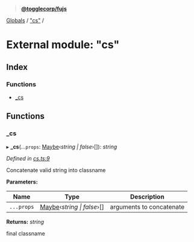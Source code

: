 > **[@togglecorp/fujs](../README.md)**

[Globals](../globals.md) / ["cs"](_cs_.md) /

# External module: "cs"

## Index

### Functions

* [_cs](_cs_.md#_cs)

## Functions

###  _cs

▸ **_cs**(...`props`: [Maybe](_declarations_.md#maybe)‹*string | false*›[]): *string*

*Defined in [cs.ts:9](https://github.com/toggle-corp/fujs/blob/6346fe3/src/cs.ts#L9)*

Concatenate valid string into classname

**Parameters:**

Name | Type | Description |
------ | ------ | ------ |
`...props` | [Maybe](_declarations_.md#maybe)‹*string \| false*›[] | arguments to concatenate |

**Returns:** *string*

final classname